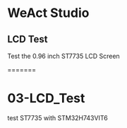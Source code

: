 # WeAct Studio
## LCD Test



Test the 0.96 inch ST7735 LCD Screen

=======
# 03-LCD_Test
test ST7735 with STM32H743VIT6
